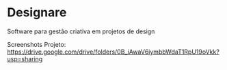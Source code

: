 # Designare
Software para gestão criativa em projetos de design

Screenshots Projeto:
https://drive.google.com/drive/folders/0B_iAwaV6iymbbWdaT1RpU19oVkk?usp=sharing
